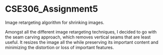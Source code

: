 # CSE306_Assignment5

Image retargeting algorithm for shrinking images.

Amongst all the different image retargeting techniques, I decided to go with the seam carving approach, which removes vertical seams that are least useful.
It resizes the image all the while preserving its important content and minimizing the distortion or loss of important features.
